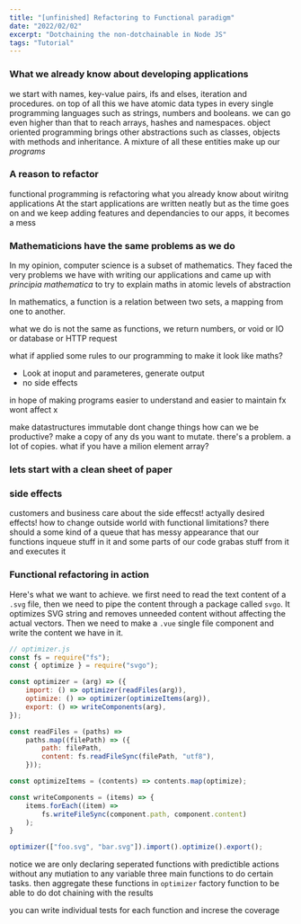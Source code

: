 ```yaml
---
title: "[unfinished] Refactoring to Functional paradigm"
date: "2022/02/02"
excerpt: "Dotchaining the non-dotchainable in Node JS"
tags: "Tutorial"
---
```

### What we already know about developing applications

we start with names, key-value pairs, ifs and elses, iteration and procedures.
on top of all this we have atomic data types in every single programming languages such as strings, numbers and booleans.
we can go even higher than that to reach arrays, hashes and namespaces.
object oriented programming brings other abstractions such as classes, objects with methods and inheritance.
A mixture of all these entities make up our _programs_

### A reason to refactor

functional programming is refactoring what you already know about wiritng applications
At the start applications are written neatly but as the time goes on and we keep adding features and dependancies to our apps, it becomes a mess

### Mathematicions have the same problems as we do

In my opinion, computer science is a subset of mathematics. They faced the very problems we have with writing our applications and came up with _principia mathematica_ to try to explain maths in atomic levels of abstraction

In mathematics, a function is a relation between two sets, a mapping from one to another.

what we do is not the same as functions, we return numbers, or void or IO or database or HTTP request

what if applied some rules to our programming to make it look like maths?

-   Look at inoput and parameteres, generate output
-   no side effects

in hope of making programs easier to understand and easier to maintain
fx wont affect x

make datastructures immutable
dont change things
how can we be productive? make a copy of any ds you want to mutate.
there's a problem. a lot of copies. what if you have a milion element array?

### lets start with a clean sheet of paper

### side effects

customers and business care about the side effecst! actyally desired effects!
how to change outside world with functional limitations?
there should a some kind of a queue that has messy appearance that our functions inqueue stuff in it and some parts of our code grabas stuff from it and executes it

### Functional refactoring in action

Here's what we want to achieve. we first need to read the text content of a `.svg` file, then we need to pipe the content through a package called `svgo`. It optimizes SVG string and removes unneeded content without affecting the actual vectors. Then we need to make a `.vue` single file component and write the content we have in it.

```javascript
// optimizer.js
const fs = require("fs");
const { optimize } = require("svgo");

const optimizer = (arg) => ({
    import: () => optimizer(readFiles(arg)),
    optimize: () => optimizer(optimizeItems(arg)),
    export: () => writeComponents(arg),
});

const readFiles = (paths) =>
    paths.map((filePath) => ({
        path: filePath,
        content: fs.readFileSync(filePath, "utf8"),
    }));

const optimizeItems = (contents) => contents.map(optimize);

const writeComponents = (items) => {
    items.forEach((item) =>
        fs.writeFileSync(component.path, component.content)
    );
}

optimizer(["foo.svg", "bar.svg"]).import().optimize().export();
```

notice we are only declaring seperated functions with predictible actions without any mutiation to any variable
three main functions to do certain tasks. then aggregate these functions in `optimizer` factory function to be able to do dot chaining with the results

you can write individual tests for each function and increse the coverage
